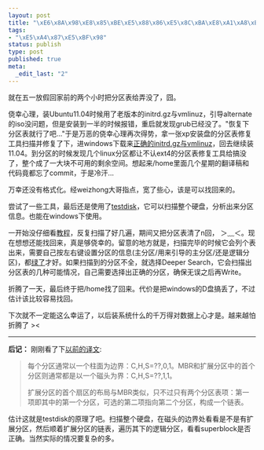 ```yaml
--- 
layout: post
title: "\xE6\x8A\x98\xE8\x85\xBE\xE5\x88\x86\xE5\x8C\xBA\xE8\xA1\xA8\xE5\xB0\x8F\xE8\xAE\xB0"
tags: 
- "\xE5\xA4\x87\xE5\xBF\x98"
status: publish
type: post
published: true
meta: 
  _edit_last: "2"
---
```

就在五一放假回家前的两个小时把分区表给弄没了，囧。

侥幸心理，装Ubuntu11.04时候用了老版本的initrd.gz与vmlinuz，引导alternate的iso没问题，但是安装到一半的时候报错，重启就发现grub已经没了。"恢复下分区表就行了吧..."于是万恶的侥幸心理再次得势，拿一张xp安装盘的分区表修复工具扫描并修复了下，进windows下载来<a href="http://tw.archive.ubuntu.com/ubuntu/dists/natty/main/installer-i386/current/images/hd-media/">正确的initrd.gz与vmlinuz</a>，回去继续装11.04。到分区的时候发现几个linux分区都让不认ext4的分区表修复工具给搞没了，整个成了一大块不可用的剩余空间。想起来/home里面几个星期的翻译稿和代码竟都忘了commit，于是冷汗...

万幸还没有格式化。经weizhong大哥指点，宽了些心，该是可以找回来的。

尝试了一些工具，最后还是使用了<a href="http://www.cgsecurity.org/wiki/TestDisk">testdisk</a>，它可以扫描整个硬盘，分析出来分区信息。也能在windows下使用。

一开始没仔细看<a href="http://www.cgsecurity.org/wiki/TestDisk_Step_By_Step">教程</a>，反复扫描了好几遍，期间又把分区表清了n回， ＞﹏＜。现在想想还能找回来，真是够侥幸的。留意的地方就是，扫描完毕的时候它会列个表出来，需要自己按左右键设置分区的信息(主分区/用来引导的主分区/还是逻辑分区)，都<a href="http://www.cgsecurity.org/mw/images/Set_partition_to_recover.gif">绿了</a>才好。如果扫描到的分区不全，就选择Deeper Search，它会扫描出分区表的几种可能情况，自己需要选择出正确的分区，确保无误之后再Write。

折腾了一天，最后终于把/home找了回来。代价是把windows的D盘搞丢了，不过估计该比较容易找回。

下次就不一定能这么幸运了，以后装系统什么的千万得对数据上心才是。越来越怕折腾了 &gt;&lt;

<hr/><!--more-->

<strong>后记：</strong>
刚刚看了下<a href="http://www.fleurer-lee.com/2010/10/25/%E7%AE%80%E4%BB%8B%E7%A1%AC%E7%9B%98%E5%88%86%E5%8C%BA/">以前的译文</a>:
<blockquote>
每个分区通常以一个柱面为边界：C,H,S=??,0,1。MBR和扩展分区中的首个分区则通常都是以一个磁头为界：C,H,S=??,1,1。

扩展分区的首个扇区的布局与MBR类似，只不过只有两个分区表项：第一项即其中的第一个分区，可选的第二项指向第二个分区，构成一个链表。
</blockquote>

估计这就是testdisk的原理了吧。扫描整个硬盘，在磁头的边界处看看是不是有扩展分区，然后顺着扩展分区的链表，遍历其下的逻辑分区，看看superblock是否正确。当然实际的情况要复杂的多。
